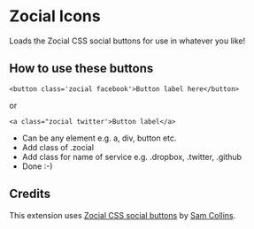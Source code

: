 Zocial Icons
============

Loads the Zocial CSS social buttons for use in whatever you like!

How to use these buttons
------------------------

```
<button class='zocial facebook'>Button label here</button>
```

or

```
<a class="zocial twitter'>Button label</a> 
```
* Can be any element e.g. a, div, button etc.
* Add class of .zocial
* Add class for name of service e.g. .dropbox, .twitter, .github
* Done :-)

Credits
-------

This extension uses [Zocial CSS social buttons](http://zocial.smcllns.com/) by 
[Sam Collins](http://zocial.smcllns.com/).
